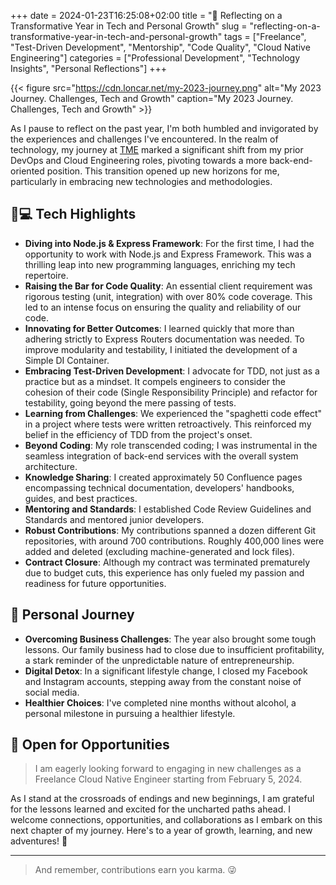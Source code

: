 +++
date = 2024-01-23T16:25:08+02:00
title = "🚀 Reflecting on a Transformative Year in Tech and Personal Growth"
slug = "reflecting-on-a-transformative-year-in-tech-and-personal-growth"
tags = ["Freelance", "Test-Driven Development", "Mentorship", "Code Quality", "Cloud Native Engineering"]
categories = ["Professional Development", "Technology Insights", "Personal Reflections"]
+++

{{< figure src="https://cdn.loncar.net/my-2023-journey.png" alt="My 2023 Journey. Challenges, Tech and Growth" caption="My 2023 Journey. Challenges, Tech and Growth" >}}

As I pause to reflect on the past year, I'm both humbled and invigorated by the experiences and challenges I've encountered. In the realm of technology, my journey at [TME](https://www.themarcomengine.de/) marked a significant shift from my prior DevOps and Cloud Engineering roles, pivoting towards a more back-end-oriented position. This transition opened up new horizons for me, particularly in embracing new technologies and methodologies.

## 👨💻 Tech Highlights

* **Diving into Node.js & Express Framework**: For the first time, I had the opportunity to work with Node.js and Express Framework. This was a thrilling leap into new programming languages, enriching my tech repertoire.
* **Raising the Bar for Code Quality**: An essential client requirement was rigorous testing (unit, integration) with over 80% code coverage. This led to an intense focus on ensuring the quality and reliability of our code.
* **Innovating for Better Outcomes**: I learned quickly that more than adhering strictly to Express Routers documentation was needed. To improve modularity and testability, I initiated the development of a Simple DI Container.
* **Embracing Test-Driven Development**: I advocate for TDD, not just as a practice but as a mindset. It compels engineers to consider the cohesion of their code (Single Responsibility Principle) and refactor for testability, going beyond the mere passing of tests.
* **Learning from Challenges**: We experienced the "spaghetti code effect" in a project where tests were written retroactively. This reinforced my belief in the efficiency of TDD from the project's onset.
* **Beyond Coding**: My role transcended coding; I was instrumental in the seamless integration of back-end services with the overall system architecture.
* **Knowledge Sharing**: I created approximately 50 Confluence pages encompassing technical documentation, developers' handbooks, guides, and best practices.
* **Mentoring and Standards**: I established Code Review Guidelines and Standards and mentored junior developers.
* **Robust Contributions**: My contributions spanned a dozen different Git repositories, with around 700 contributions. Roughly 400,000 lines were added and deleted (excluding machine-generated and lock files).
* **Contract Closure**: Although my contract was terminated prematurely due to budget cuts, this experience has only fueled my passion and readiness for future opportunities.

## 👣 Personal Journey

* **Overcoming Business Challenges**: The year also brought some tough lessons. Our family business had to close due to insufficient profitability, a stark reminder of the unpredictable nature of entrepreneurship.
* **Digital Detox**: In a significant lifestyle change, I closed my Facebook and Instagram accounts, stepping away from the constant noise of social media.
* **Healthier Choices**: I've completed nine months without alcohol, a personal milestone in pursuing a healthier lifestyle.

## 📆 Open for Opportunities

> I am eagerly looking forward to engaging in new challenges as a Freelance Cloud Native Engineer starting from February 5, 2024.

As I stand at the crossroads of endings and new beginnings, I am grateful for the lessons learned and excited for the uncharted paths ahead. I welcome connections, opportunities, and collaborations as I embark on this next chapter of my journey. Here's to a year of growth, learning, and new adventures! 🌟

---

> And remember, contributions earn you karma. 😜
